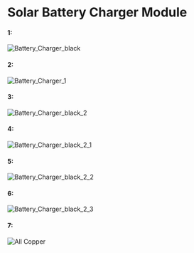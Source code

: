 <h1> Solar Battery Charger Module </h1>

<h4> 1: </h4>

![Battery_Charger_black](https://user-images.githubusercontent.com/38166489/80967518-1fbac980-8e34-11ea-8c8d-a5b4a1b3931b.png)

<h4> 2: </h4>

![Battery_Charger_1](https://user-images.githubusercontent.com/38166489/80967513-1e899c80-8e34-11ea-964d-a1cf039ef3e5.png)

<h4> 3: </h4>

![Battery_Charger_black_2](https://user-images.githubusercontent.com/38166489/80967520-20536000-8e34-11ea-89e5-2c1ba3dc575e.png)

<h4> 4: </h4>

![Battery_Charger_black_2_1](https://user-images.githubusercontent.com/38166489/80967521-20ebf680-8e34-11ea-8783-b8eb1b2b1280.png)

<h4> 5: </h4>

![Battery_Charger_black_2_2](https://user-images.githubusercontent.com/38166489/80967523-221d2380-8e34-11ea-9267-efad8aa122cf.png)

<h4> 6: </h4>

![Battery_Charger_black_2_3](https://user-images.githubusercontent.com/38166489/80967530-22b5ba00-8e34-11ea-8319-1a311ebdc1df.png)

<h4> 7: </h4>

![All Copper](https://user-images.githubusercontent.com/38166489/80967994-ddde5300-8e34-11ea-9842-2ee041db0957.PNG)
